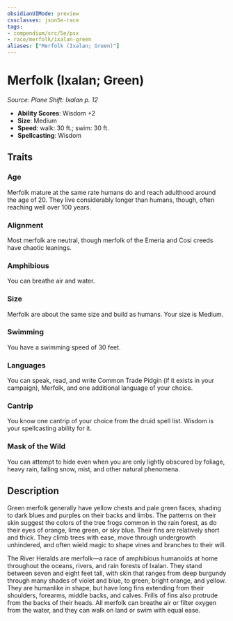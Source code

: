```yaml
---
obsidianUIMode: preview
cssclasses: json5e-race
tags:
- compendium/src/5e/psx
- race/merfolk/ixalan-green
aliases: ["Merfolk (Ixalan; Green)"]
---
```

# Merfolk (Ixalan; Green)
*Source: Plane Shift: Ixalan p. 12*  

- **Ability Scores**: Wisdom +2
- **Size**: Medium
- **Speed**: walk: 30 ft.; swim: 30 ft.
- **Spellcasting**: Wisdom

## Traits

### Age

Merfolk mature at the same rate humans do and reach adulthood around the age of 20. They live considerably longer than humans, though, often reaching well over 100 years.

### Alignment

Most merfolk are neutral, though merfolk of the Emeria and Cosi creeds have chaotic leanings.

### Amphibious

You can breathe air and water.

### Size

Merfolk are about the same size and build as humans. Your size is Medium.

### Swimming

You have a swimming speed of 30 feet.

### Languages

You can speak, read, and write Common Trade Pidgin (if it exists in your campaign), Merfolk, and one additional language of your choice.

### Cantrip

You know one cantrip of your choice from the druid spell list. Wisdom is your spellcasting ability for it.

### Mask of the Wild

You can attempt to hide even when you are only lightly obscured by foliage, heavy rain, falling snow, mist, and other natural phenomena.

## Description

Green merfolk generally have yellow chests and pale green faces, shading to dark blues and purples on their backs and limbs. The patterns on their skin suggest the colors of the tree frogs common in the rain forest, as do their eyes of orange, lime green, or sky blue. Their fins are relatively short and thick. They climb trees with ease, move through undergrowth unhindered, and often wield magic to shape vines and branches to their will.

The River Heralds are merfolk—a race of amphibious humanoids at home throughout the oceans, rivers, and rain forests of Ixalan. They stand between seven and eight feet tall, with skin that ranges from deep burgundy through many shades of violet and blue, to green, bright orange, and yellow. They are humanlike in shape, but have long fins extending from their shoulders, forearms, middle backs, and calves. Frills of fins also protrude from the backs of their heads. All merfolk can breathe air or filter oxygen from the water, and they can walk on land or swim with equal ease.